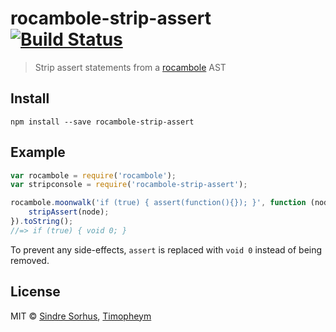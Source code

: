 # rocambole-strip-assert [![Build Status](https://travis-ci.org/timopheym/rocambole-strip-assert.png?branch=master)](https://travis-ci.org/timopheym/rocambole-strip-assert)

> Strip assert statements from a [rocambole](https://github.com/millermedeiros/rocambole) AST


## Install

```
npm install --save rocambole-strip-assert
```


## Example

```js
var rocambole = require('rocambole');
var stripconsole = require('rocambole-strip-assert');

rocambole.moonwalk('if (true) { assert(function(){}); }', function (node) {
	stripAssert(node);
}).toString();
//=> if (true) { void 0; }
```

To prevent any side-effects, `assert` is replaced with `void 0` instead of being removed.


## License

MIT © [Sindre Sorhus](http://sindresorhus.com), [Timopheym](timopheym@gmail.com)
